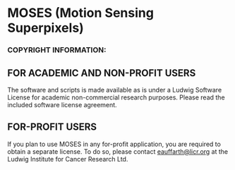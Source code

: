 # MOSES (Motion Sensing Superpixels)




### COPYRIGHT INFORMATION:

**FOR ACADEMIC AND NON-PROFIT USERS**
---------------------------------
The software and scripts is made available as is under a Ludwig Software License for academic non-commercial research purposes. Please read the included software license agreement.

**FOR-PROFIT USERS**
----------------
If you plan to use MOSES in any for-profit application, you are required to obtain a separate  license. To do so, please contact eauffarth@licr.org at the Ludwig Institute for  Cancer Research Ltd.
